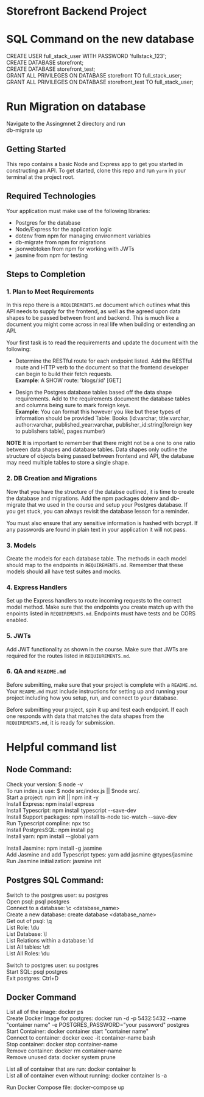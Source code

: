 # Storefront Backend Project


# SQL Command on the new database
CREATE USER full_stack_user WITH PASSWORD 'fullstack_123';  <br/>
CREATE DATABASE storefront;  <br/>
CREATE DATABASE storefront_test;  <br/>
GRANT ALL PRIVILEGES ON DATABASE storefront TO full_stack_user;  <br/>
GRANT ALL PRIVILEGES ON DATABASE storefront_test TO full_stack_user;  <br/>

# Run Migration on database
Navigate to the Assingmnet 2 directory and run  <br/>
db-migrate up
## Getting Started

This repo contains a basic Node and Express app to get you started in constructing an API. To get started, clone this repo and run `yarn` in your terminal at the project root.

## Required Technologies
Your application must make use of the following libraries:
- Postgres for the database
- Node/Express for the application logic
- dotenv from npm for managing environment variables
- db-migrate from npm for migrations
- jsonwebtoken from npm for working with JWTs
- jasmine from npm for testing

## Steps to Completion

### 1. Plan to Meet Requirements

In this repo there is a `REQUIREMENTS.md` document which outlines what this API needs to supply for the frontend, as well as the agreed upon data shapes to be passed between front and backend. This is much like a document you might come across in real life when building or extending an API. 

Your first task is to read the requirements and update the document with the following:
- Determine the RESTful route for each endpoint listed. Add the RESTful route and HTTP verb to the document so that the frontend developer can begin to build their fetch requests.    
**Example**: A SHOW route: 'blogs/:id' [GET] 

- Design the Postgres database tables based off the data shape requirements. Add to the requirements document the database tables and columns being sure to mark foreign keys.   
**Example**: You can format this however you like but these types of information should be provided
Table: Books (id:varchar, title:varchar, author:varchar, published_year:varchar, publisher_id:string[foreign key to publishers table], pages:number)

**NOTE** It is important to remember that there might not be a one to one ratio between data shapes and database tables. Data shapes only outline the structure of objects being passed between frontend and API, the database may need multiple tables to store a single shape. 

### 2.  DB Creation and Migrations

Now that you have the structure of the databse outlined, it is time to create the database and migrations. Add the npm packages dotenv and db-migrate that we used in the course and setup your Postgres database. If you get stuck, you can always revisit the database lesson for a reminder. 

You must also ensure that any sensitive information is hashed with bcrypt. If any passwords are found in plain text in your application it will not pass.

### 3. Models

Create the models for each database table. The methods in each model should map to the endpoints in `REQUIREMENTS.md`. Remember that these models should all have test suites and mocks.

### 4. Express Handlers

Set up the Express handlers to route incoming requests to the correct model method. Make sure that the endpoints you create match up with the enpoints listed in `REQUIREMENTS.md`. Endpoints must have tests and be CORS enabled. 

### 5. JWTs

Add JWT functionality as shown in the course. Make sure that JWTs are required for the routes listed in `REQUIUREMENTS.md`.

### 6. QA and `README.md`

Before submitting, make sure that your project is complete with a `README.md`. Your `README.md` must include instructions for setting up and running your project including how you setup, run, and connect to your database. 

Before submitting your project, spin it up and test each endpoint. If each one responds with data that matches the data shapes from the `REQUIREMENTS.md`, it is ready for submission.

# Helpful command list
## Node Command:
Check your version: $ node -v  <br/>
To run index.js use: $ node src/index.js   ||  $node src/.  <br/>
Start a project: npm init  || npm init -y  <br/>
Install Express: npm install express  <br/>
Install Typescript: npm install typescript --save-dev  <br/>
Install Support packages: npm install ts-node tsc-watch --save-dev  <br/>
Run Typescript compline: npx tsc  <br/>
Install PostgresSQL: npm install pg  <br/>
Install yarn: npm install --global yarn  <br/>

Install Jasmine: npm install -g  jasmine  <br/>
Add Jasmine and add Typescript types: yarn add jasmine @types/jasmine  <br/>
Run Jasmine initialization: jasmine init  <br/>

## Postgres SQL Command:
Switch to the postgres user: su postgres  <br/>
Open psql: psql postgres  <br/>
Connect to a database: \c <database_name>  <br/>
Create a new database: create database <database_name>  <br/>
Get out of psql: \q  <br/>
List Role: \du  <br/>
List Database: \l  <br/>
List Relations within a database: \d  <br/>
List All tables: \dt  <br/>
List All Roles: \du  <br/>

Switch to postgres user: su postgres  <br/>
Start SQL: psql postgres  <br/>
Exit postgres: Ctrl+D  <br/>

## Docker Command
List all of the image: docker ps  <br/>
Create Docker Image for postgres: docker run -d -p 5432:5432 --name "container name" -e POSTGRES_PASSWORD="your password" postgres  <br/>
Start Container: docker container start "container name"  <br/>
Connect to container: docker exec -it container-name bash  <br/>
Stop container: docker stop container-name  <br/>
Remove container: docker rm container-name  <br/>
Remove unused data: docker system prune  <br/>

List all of container that are run: docker container ls  <br/>
List all of container even without running: docker container ls -a  <br/>

Run Docker Compose file: docker-compose up  <br/>